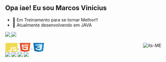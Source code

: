 ## Opa iae! Eu sou Marcos Vinicius 

- 🔭 Em Treinamento para se tornar Melhor!!
- 🌱 Atualmente desenvolvendo em JAVA

<div>
  <a href="https://github.com/maarcostorres">
  <img height="180em" src="https://github-readme-stats.vercel.app/api?username=maarcostorres&show_icons=true&theme=dracula&include_all_commits=true&count_private=true"/>
  <img height="180em" src="https://github-readme-stats.vercel.app/api/top-langs/?username=maarcostorres&layout=compact&langs_count=16&theme=dracula"/>
</div>
  
  <div style="display: inline_block"><br>
  <img align="center" alt="itsJS" height="30" width="40" src="https://raw.githubusercontent.com/devicons/devicon/master/icons/javascript/javascript-plain.svg">
  <img align="center" alt="itsHTML" height="30" width="40" src="https://raw.githubusercontent.com/devicons/devicon/master/icons/html5/html5-original.svg">
  <img align="center" alt="itsCSS" height="30" width="40" src="https://raw.githubusercontent.com/devicons/devicon/master/icons/css3/css3-original.svg">
  <img align="right" alt="its-ME" src="https://cdn.discordapp.com/attachments/825755958902652998/1115714014018809866/its_me.jpg">
</div>
  
  <div> 
  <a href="https://www.instagram.com/maarkin_t/" target="_blank"><img src="https://img.shields.io/badge/-Instagram-%23E4405F?style=for-the-badge&logo=instagram&logoColor=white" target="_blank"></a>
 	<a href="https://www.twitch.tv/yeah_maarkin" target="_blank"><img src="https://img.shields.io/badge/Twitch-9146FF?style=for-the-badge&logo=twitch&logoColor=white" target="_blank"></a>
  <a href = "mailto:maarcosvstorres12@gmail.com"><img src="https://img.shields.io/badge/-Gmail-%23333?style=for-the-badge&logo=gmail&logoColor=white" target="_blank"></a>
  <a href="https://www.linkedin.com/in/marcos-vinicius-silva-torres-134b57264/" target="_blank"><img src="https://img.shields.io/badge/-LinkedIn-%230077B5?style=for-the-badge&logo=linkedin&logoColor=white" target="_blank"></a> 
